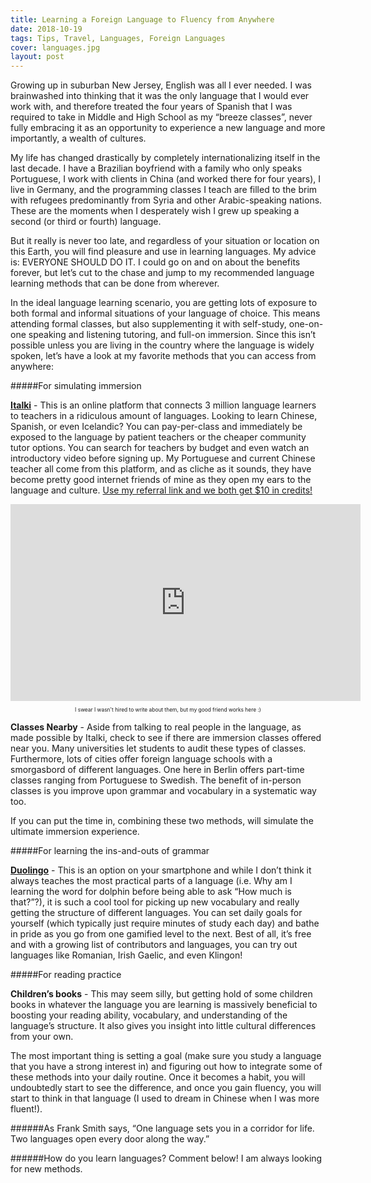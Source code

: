 ```yaml
---
title: Learning a Foreign Language to Fluency from Anywhere
date: 2018-10-19
tags: Tips, Travel, Languages, Foreign Languages
cover: languages.jpg
layout: post
---
```


Growing up in suburban New Jersey, English was all I ever needed. I was brainwashed into thinking that it was the only language that I would ever work with, and therefore treated the four years of Spanish that I was required to take in Middle and High School as my “breeze classes”, never fully embracing it as an opportunity to experience a new language and more importantly, a wealth of cultures.

My life has changed drastically by completely internationalizing itself in the last decade. I have a Brazilian boyfriend with a family who only speaks Portuguese, I work with clients in China (and worked there for four years), I live in Germany, and the programming classes I teach are filled to the brim with refugees predominantly from Syria and other Arabic-speaking nations. These are the moments when I desperately wish I grew up speaking a second (or third or fourth) language.

But it really is never too late, and regardless of your situation or location on this Earth, you will find pleasure and use in learning languages. My advice is: EVERYONE SHOULD DO IT. I could go on and on about the benefits forever, but let’s cut to the chase and jump to my recommended language learning methods that can be done from wherever.

In the ideal language learning scenario, you are getting lots of exposure to both formal and informal situations of your language of choice. This means attending formal classes, but also supplementing it with self-study, one-on-one speaking and listening tutoring, and full-on immersion. Since this isn’t possible unless you are living in the country where the language is widely spoken, let’s have a look at my favorite methods that you can access from anywhere:

#####For simulating immersion

[<b>Italki</b>](https://www.italki.com/home) - This is an online platform that connects 3 million language learners to teachers in a ridiculous amount of languages. Looking to learn Chinese, Spanish, or even Icelandic? You can pay-per-class and immediately be exposed to the language by patient teachers or the cheaper community tutor options. You can search for teachers by budget and even watch an introductory video before signing up. My Portuguese and current Chinese teacher all come from this platform, and as cliche as it sounds, they have become pretty good internet friends of mine as they open my ears to the language and culture. [Use my referral link and we both get $10 in credits!](https://www.italki.com/i/C0BAee?hl=en_us)

<iframe width="560" height="315" src="https://www.youtube.com/embed/GzdAwuSwrMQ" frameborder="0" allow="autoplay; encrypted-media" allowfullscreen></iframe>
<center><p style="font-size: .6em;">I swear I wasn't hired to write about them, but my good friend works here :)</p></center>

<b>Classes Nearby</b> - Aside from talking to real people in the language, as made possible by Italki, check to see if there are immersion classes offered near you. Many universities let students to audit these types of classes. Furthermore, lots of cities offer foreign language schools with a smorgasbord of different languages. One here in Berlin offers part-time classes ranging from Portuguese to Swedish. The benefit of in-person classes is you improve upon grammar and vocabulary in a systematic way too.

If you can put the time in, combining these two methods, will simulate the ultimate immersion experience.

#####For learning the ins-and-outs of grammar

[<b>Duolingo</b>](https://www.duolingo.com/) - This is an option on your smartphone and while I don’t think it always teaches the most practical parts of a language (i.e. Why am I learning the word for dolphin before being able to ask “How much is that?”?), it is such a cool tool for picking up new vocabulary and really getting the structure of different languages. You can set daily goals for yourself (which typically just require minutes of study each day) and bathe in pride as you go from one gamified level to the next. Best of all, it’s free and with a growing list of contributors and languages, you can try out languages like Romanian, Irish Gaelic, and even Klingon!

#####For reading practice

<b>Children’s books</b> - This may seem silly, but getting hold of some children books in whatever the language you are learning is massively beneficial to boosting your reading ability, vocabulary, and understanding of the language’s structure. It also gives you insight into little cultural differences from your own.

The most important thing is setting a goal (make sure you study a language that you have a strong interest in) and figuring out how to integrate some of these methods into your daily routine. Once it becomes a habit, you will undoubtedly start to see the difference, and once you gain fluency, you will start to think in that language (I used to dream in Chinese when I was more fluent!).

######As Frank Smith says, “One language sets you in a corridor for life. Two languages open every door along the way.”


######How do you learn languages? Comment below! I am always looking for new methods.
